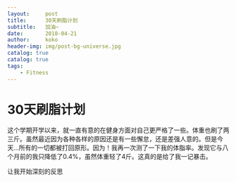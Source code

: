 ```yaml
---
layout:     post
title:      30天刷脂计划
subtitle:   加油~
date:       2018-04-21
author:     koko
header-img: img/post-bg-universe.jpg
catalog: true
catalog: true
tags:
    - Fitness
---
```


# 30天刷脂计划

这个学期开学以来，就一直有意的在健身方面对自己更严格了一些。体重也刷了两三斤。虽然最近因为各种各样的原因还是有一些懈怠，还是差强人意的。但是今天...所有的一切都被打回原形。因为！我再一次测了一下我的体脂率。发现它与八个月前的我只降低了0.4%，虽然体重轻了4斤。这真的是给了我一记暴击。

让我开始深刻的反思